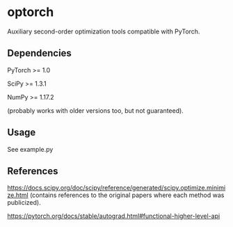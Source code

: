 # optorch
Auxiliary second-order optimization tools compatible with PyTorch.

## Dependencies
PyTorch >= 1.0

SciPy >= 1.3.1

NumPy >= 1.17.2

(probably works with older versions too, but not guaranteed).

## Usage
See example.py

## References
https://docs.scipy.org/doc/scipy/reference/generated/scipy.optimize.minimize.html (contains references to the original papers where each method was publicized).

https://pytorch.org/docs/stable/autograd.html#functional-higher-level-api

